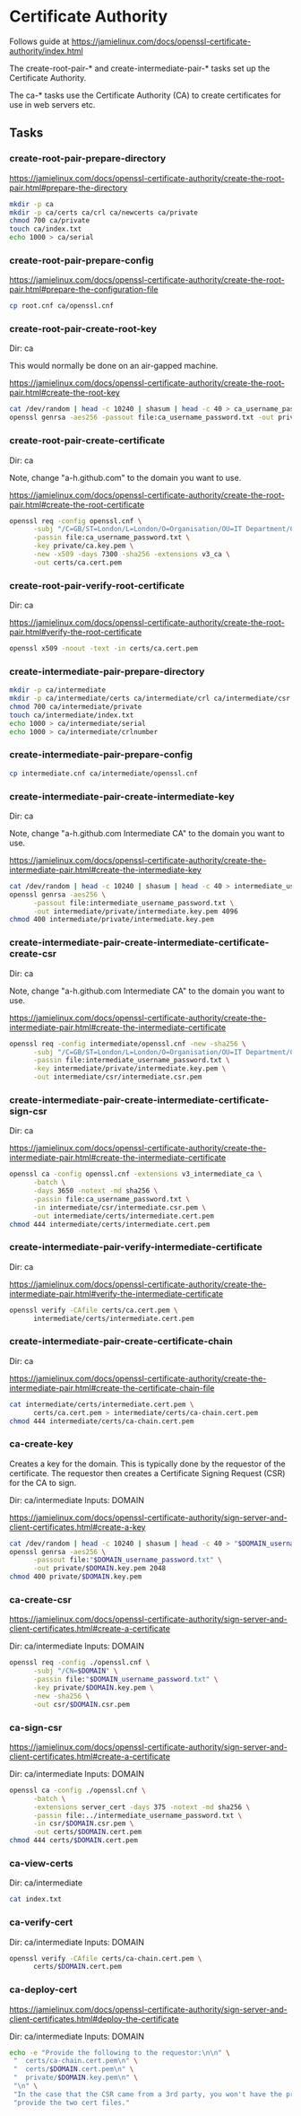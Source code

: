 # Certificate Authority

Follows guide at https://jamielinux.com/docs/openssl-certificate-authority/index.html

The create-root-pair-* and create-intermediate-pair-* tasks set up the Certificate Authority.

The ca-* tasks use the Certificate Authority (CA) to create certificates for use in web servers etc.

## Tasks

### create-root-pair-prepare-directory

https://jamielinux.com/docs/openssl-certificate-authority/create-the-root-pair.html#prepare-the-directory

```bash
mkdir -p ca
mkdir -p ca/certs ca/crl ca/newcerts ca/private
chmod 700 ca/private
touch ca/index.txt
echo 1000 > ca/serial
```

### create-root-pair-prepare-config

https://jamielinux.com/docs/openssl-certificate-authority/create-the-root-pair.html#prepare-the-configuration-file

```bash
cp root.cnf ca/openssl.cnf
```

### create-root-pair-create-root-key

Dir: ca

This would normally be done on an air-gapped machine.

https://jamielinux.com/docs/openssl-certificate-authority/create-the-root-pair.html#create-the-root-key

```bash
cat /dev/random | head -c 10240 | shasum | head -c 40 > ca_username_password.txt
openssl genrsa -aes256 -passout file:ca_username_password.txt -out private/ca.key.pem 4096
```

### create-root-pair-create-certificate

Dir: ca

Note, change "a-h.github.com" to the domain you want to use.

https://jamielinux.com/docs/openssl-certificate-authority/create-the-root-pair.html#create-the-root-certificate

```bash
openssl req -config openssl.cnf \
      -subj "/C=GB/ST=London/L=London/O=Organisation/OU=IT Department/CN=a-h.github.com" \
      -passin file:ca_username_password.txt \
      -key private/ca.key.pem \
      -new -x509 -days 7300 -sha256 -extensions v3_ca \
      -out certs/ca.cert.pem
```

### create-root-pair-verify-root-certificate

Dir: ca

https://jamielinux.com/docs/openssl-certificate-authority/create-the-root-pair.html#verify-the-root-certificate

```bash
openssl x509 -noout -text -in certs/ca.cert.pem
```

### create-intermediate-pair-prepare-directory

```bash
mkdir -p ca/intermediate
mkdir -p ca/intermediate/certs ca/intermediate/crl ca/intermediate/csr ca/intermediate/newcerts ca/intermediate/private
chmod 700 ca/intermediate/private
touch ca/intermediate/index.txt
echo 1000 > ca/intermediate/serial
echo 1000 > ca/intermediate/crlnumber
```

### create-intermediate-pair-prepare-config

```bash
cp intermediate.cnf ca/intermediate/openssl.cnf
```

### create-intermediate-pair-create-intermediate-key

Dir: ca

Note, change "a-h.github.com Intermediate CA" to the domain you want to use.

https://jamielinux.com/docs/openssl-certificate-authority/create-the-intermediate-pair.html#create-the-intermediate-key

```bash
cat /dev/random | head -c 10240 | shasum | head -c 40 > intermediate_username_password.txt
openssl genrsa -aes256 \
      -passout file:intermediate_username_password.txt \
      -out intermediate/private/intermediate.key.pem 4096
chmod 400 intermediate/private/intermediate.key.pem
```

### create-intermediate-pair-create-intermediate-certificate-create-csr

Dir: ca

Note, change "a-h.github.com Intermediate CA" to the domain you want to use.

https://jamielinux.com/docs/openssl-certificate-authority/create-the-intermediate-pair.html#create-the-intermediate-certificate

```bash
openssl req -config intermediate/openssl.cnf -new -sha256 \
      -subj "/C=GB/ST=London/L=London/O=Organisation/OU=IT Department/CN=a-h.github.com Intermediate CA" \
      -passin file:intermediate_username_password.txt \
      -key intermediate/private/intermediate.key.pem \
      -out intermediate/csr/intermediate.csr.pem
```

### create-intermediate-pair-create-intermediate-certificate-sign-csr

Dir: ca

https://jamielinux.com/docs/openssl-certificate-authority/create-the-intermediate-pair.html#create-the-intermediate-certificate

```bash
openssl ca -config openssl.cnf -extensions v3_intermediate_ca \
      -batch \
      -days 3650 -notext -md sha256 \
      -passin file:ca_username_password.txt \
      -in intermediate/csr/intermediate.csr.pem \
      -out intermediate/certs/intermediate.cert.pem
chmod 444 intermediate/certs/intermediate.cert.pem
```

### create-intermediate-pair-verify-intermediate-certificate

Dir: ca

https://jamielinux.com/docs/openssl-certificate-authority/create-the-intermediate-pair.html#verify-the-intermediate-certificate

```bash
openssl verify -CAfile certs/ca.cert.pem \
      intermediate/certs/intermediate.cert.pem
```

### create-intermediate-pair-create-certificate-chain

Dir: ca

https://jamielinux.com/docs/openssl-certificate-authority/create-the-intermediate-pair.html#create-the-certificate-chain-file

```bash
cat intermediate/certs/intermediate.cert.pem \
      certs/ca.cert.pem > intermediate/certs/ca-chain.cert.pem
chmod 444 intermediate/certs/ca-chain.cert.pem
```

### ca-create-key

Creates a key for the domain. This is typically done by the requestor of the certificate. The requestor then creates a Certificate Signing Request (CSR) for the CA to sign.

Dir: ca/intermediate
Inputs: DOMAIN

https://jamielinux.com/docs/openssl-certificate-authority/sign-server-and-client-certificates.html#create-a-key

```bash
cat /dev/random | head -c 10240 | shasum | head -c 40 > "$DOMAIN_username_password.txt"
openssl genrsa -aes256 \
      -passout file:"$DOMAIN_username_password.txt" \
      -out private/$DOMAIN.key.pem 2048
chmod 400 private/$DOMAIN.key.pem
```

### ca-create-csr

https://jamielinux.com/docs/openssl-certificate-authority/sign-server-and-client-certificates.html#create-a-certificate

Dir: ca/intermediate
Inputs: DOMAIN

```bash
openssl req -config ./openssl.cnf \
      -subj "/CN=$DOMAIN" \
      -passin file:"$DOMAIN_username_password.txt" \
      -key private/$DOMAIN.key.pem \
      -new -sha256 \
      -out csr/$DOMAIN.csr.pem
```

### ca-sign-csr

https://jamielinux.com/docs/openssl-certificate-authority/sign-server-and-client-certificates.html#create-a-certificate

Dir: ca/intermediate
Inputs: DOMAIN

```bash
openssl ca -config ./openssl.cnf \
      -batch \
      -extensions server_cert -days 375 -notext -md sha256 \
      -passin file:../intermediate_username_password.txt \
      -in csr/$DOMAIN.csr.pem \
      -out certs/$DOMAIN.cert.pem
chmod 444 certs/$DOMAIN.cert.pem
```

### ca-view-certs

Dir: ca/intermediate

```bash
cat index.txt
```

### ca-verify-cert

Dir: ca/intermediate
Inputs: DOMAIN

```bash
openssl verify -CAfile certs/ca-chain.cert.pem \
      certs/$DOMAIN.cert.pem
```

### ca-deploy-cert

https://jamielinux.com/docs/openssl-certificate-authority/sign-server-and-client-certificates.html#deploy-the-certificate

Dir: ca/intermediate
Inputs: DOMAIN

```bash
echo -e "Provide the following to the requestor:\n\n" \
 "  certs/ca-chain.cert.pem\n" \
 "  certs/$DOMAIN.cert.pem\n" \
 "  private/$DOMAIN.key.pem\n" \
 "\n" \
 "In the case that the CSR came from a 3rd party, you won't have the private key, they have that themselves, so you can just" \
 "provide the two cert files."
```
